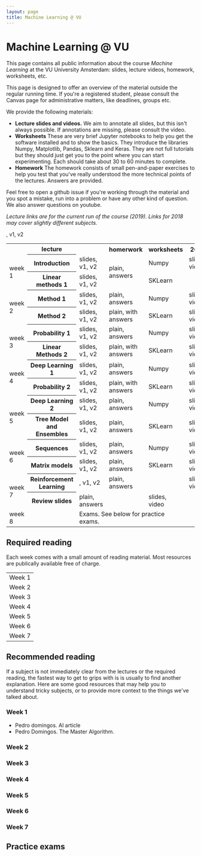 ```yaml
---
layout: page
title: Machine Learning @ VU
---
```


# Machine Learning @ VU

This page contains all public information about the course _Machine Learning_ at the VU University Amsterdam: slides, lecture videos, homework, worksheets, etc. 

This page is designed to offer an overview of the material outside the regular running time. If you're a registered student, please consult the Canvas page for administrative matters, like deadlines, groups etc.

We provide the following materials:
  * **Lecture slides and videos.** We aim to annotate all slides, but this isn't always possible. If annotations are missing, please consult the video.
  * **Worksheets** These are very brief Jupyter notebooks to help you get the software installed and to show the basics. They introduce the libraries Numpy, Matplotlib, Pandas, Sklearn and Keras. They are not full tutorials but they should just get you to the point where you can start experimenting. Each should take about 30 to 60 minutes to complete.
  * **Homework** The homework consists of small pen-and-paper exercises to help you test that you've really understood the more technical points of the lectures. Answers are provided.
  
Feel free to open a github issue if you're working through the material and you spot a mistake, run into a problem or have any other kind of question. We also answer questions on youtube.
  
_Lecture links are for the current run of the course (2019). Links for 2018 may cover slightly different subjects._
<table>
  <tr>
   <th/>
    <th>lecture</th>
    <th></th>
    <th>homerwork</th>
    <th>worksheets</th>
    <th>2018</th>
  </tr>
  <tr>
   <td rowspan="2"> week 1</td><th>Introduction</th><td>slides, v1, v2 </td> <td rowspan="2">plain, answers</td> <td>Numpy</td> <td>slides, video</td>
  </tr>
  <tr>
    <th> Linear methods 1</th><td> slides, v1, v2 </trd> <td>SKLearn</td> <td></td>
  </tr>
    <tr>
    <td rowspan="2"> week 2</trd><th>Method 1</th><td>slides, v1, v2 </td> <td>plain, answers</td> <td>Numpy</td> <td>slides, video</td>
  </tr>
  <tr>
    <th> Method 2</th><td>slides, v1, v2 </trd><td>plain, with answers</td> <td>SKLearn</td> <td>slides, video</td>
  </tr>
    <tr>
    <td rowspan="2"> week 3</trd><th> Probability 1</th><td>slides, v1, v2 </td> <td>plain, answers</td> <td>Numpy</td> <td>slides, video</td>
  </tr>
  <tr>
    <th>Linear Methods 2</th><td>slides, v1, v2 </trd><td>plain, with answers</td> <td>SKLearn</td> <td>slides, video</td>
  </tr>
    <tr>
    <td rowspan="2"> week 4</trd><th>Deep Learning 1</th><td> slides, v1, v2 </td> <td>plain, answers</td> <td>Numpy</td> <td>slides, video</td>
  </tr>
  <tr>
    <th>Probability 2</th><td>slides, v1, v2 </trd><td>plain, with answers</td> <td>SKLearn</td> <td>slides, video</td>
  </tr>
    <tr>
    <td rowspan="2"> week 5</trd><th>Deep Learning 2</th><td> slides, v1, v2 </td> <td>plain, answers</td> <td>Numpy</td> <td>slides, video</td>
  </tr>
  <tr>
    <th>Tree Model and Ensembles</th><td>slides, v1, v2 </trd><td>plain, answers</td> <td>SKLearn</td> <td>slides, video</td>
  </tr>
    <tr>
    <td rowspan="2"> week 6</td><th>Sequences</th><td> slides, v1, v2 </td> <td>plain, answers</td> <td>Numpy</td> <td>slides, video</td>
  </tr>
  <tr>
    <th>Matrix models</th><td> slides, v1, v2 </trd><td>plain, answers</td> <td>SKLearn</td> <td>slides, video</td>
  </tr>
    <tr>
    <td rowspan="2"> week 7</trd><th>Reinforcement Learning</th><td>, v1, v2 </td> <td>plain, answers</td> <td></td> <td>slides, video</td>
  </tr>
  <tr>
 <th>Review slides</th>, v1, v2 </trd><td>plain, answers</td> <td></td> <td>slides, video</td>
  </tr>
    <tr>
    <td> week 8</trd><td></td> <td colspan="3">Exams. See below for practice exams.</td>
  </tr>
</table>

## Required reading

Each week comes with a small amount of reading material. Most resources are publically available free of charge. 

<table>
<tr>
  <td>Week 1</td>
</tr>
<tr>
  <td>Week 2</td>
</tr>
<tr>
  <td>Week 3</td>  
</tr>
<tr>
  <td>Week 4</td>  
</tr>
<tr>
  <td>Week 5</td>
</tr>
<tr>
  <td>Week 6</td>
</tr>
<tr>
  <td>Week 7</td>
</tr>
</table>

## Recommended reading

If a subject is not immediately clear from the lectures or the required reading, the fastest way to get to grips with is is usually to find another explanation. Here are some good resources that may help you to understand tricky subjects, or to provide more context to the things we've talked about.

### Week 1
* Pedro domingos. AI article
* Pedro Domingos. The Master Algorithm.
### Week 2
### Week 3
### Week 4

### Week 5
### Week 6
### Week 7

## Practice exams
